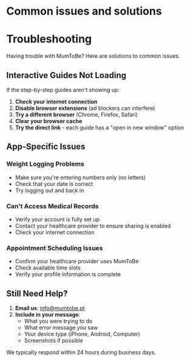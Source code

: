 # Common issues and solutions

# Troubleshooting

Having trouble with MumToBe? Here are solutions to common issues.

## Interactive Guides Not Loading

If the step-by-step guides aren't showing up:

1. **Check your internet connection**
2. **Disable browser extensions** (ad blockers can interfere)
3. **Try a different browser** (Chrome, Firefox, Safari)
4. **Clear your browser cache**
5. **Try the direct link** - each guide has a "open in new window" option

## App-Specific Issues

### Weight Logging Problems
- Make sure you're entering numbers only (no letters)
- Check that your date is correct
- Try logging out and back in

### Can't Access Medical Records
- Verify your account is fully set up
- Contact your healthcare provider to ensure sharing is enabled
- Check your internet connection

### Appointment Scheduling Issues
- Confirm your healthcare provider uses MumToBe
- Check available time slots
- Verify your profile information is complete

## Still Need Help?

1. **Email us**: info@mumtobe.pt
2. **Include in your message**:
    - What you were trying to do
    - What error message you saw
    - Your device type (iPhone, Android, Computer)
    - Screenshots if possible

We typically respond within 24 hours during business days.
